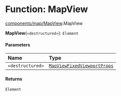 # Function: MapView

[components/map/MapView](../modules/components_map_MapView.md).MapView

**MapView**(`«destructured»`): `Element`

#### Parameters

| Name | Type |
| :------ | :------ |
| `«destructured»` | [`MapViewFixedViewportProps`](../types/types.MapViewFixedViewportProps.md) |

#### Returns

`Element`
